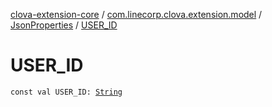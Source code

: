 [clova-extension-core](../../index.md) / [com.linecorp.clova.extension.model](../index.md) / [JsonProperties](index.md) / [USER_ID](./-u-s-e-r_-i-d.md)

# USER_ID

`const val USER_ID: `[`String`](https://kotlinlang.org/api/latest/jvm/stdlib/kotlin/-string/index.html)